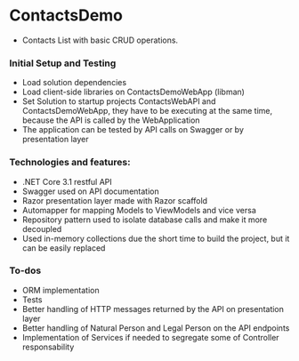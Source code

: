 # ContactsDemo
- Contacts List with basic CRUD operations.

### Initial Setup and Testing
- Load solution dependencies 
- Load client-side libraries on ContactsDemoWebApp (libman)
- Set Solution to startup projects ContactsWebAPI and ContactsDemoWebApp, they have to be executing at the same time, because the API is called by the WebApplication
- The application can be tested by API calls on Swagger or by presentation layer

### Technologies and features:
- .NET Core 3.1 restful API
- Swagger used on API documentation
- Razor presentation layer made with Razor scaffold 
- Automapper for mapping Models to ViewModels and vice versa
- Repository pattern used to isolate database calls and make it more decoupled
- Used in-memory collections due the short time to build the project, but it can be easily replaced

### To-dos
- ORM implementation
- Tests
- Better handling of HTTP messages returned by the API on presentation layer
- Better handling of Natural Person and Legal Person on the API endpoints
- Implementation of Services if needed to segregate some of Controller responsability
